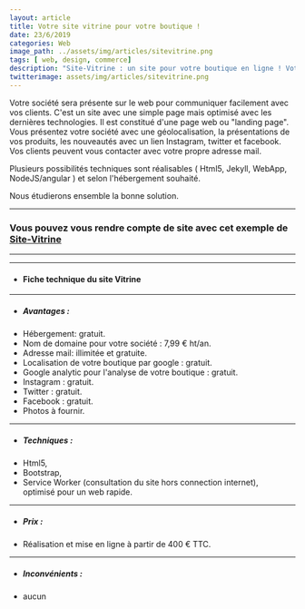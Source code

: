 ```yaml
---
layout: article
title: Votre site vitrine pour votre boutique !
date: 23/6/2019
categories: Web
image_path: ../assets/img/articles/sitevitrine.png
tags: [ web, design, commerce]
description: "Site-Vitrine : un site pour votre boutique en ligne ! Votre société sera présente sur le web pour communiquer facilement avec vos clients."
twitterimage: assets/img/articles/sitevitrine.png
---
```




Votre société sera présente sur le web pour communiquer facilement avec vos clients.
C'est un site avec une simple page mais optimisé avec les dernières technologies. Il est constitué d'une page web ou "landing page". Vous présentez votre société avec une géolocalisation, la présentations de vos produits, les nouveautés avec un lien Instagram, twitter et facebook. Vos clients peuvent vous contacter avec votre propre adresse mail.

Plusieurs possibilités techniques sont réalisables ( Html5, Jekyll, WebApp, NodeJS/angular ) et selon l'hébergement souhaité. 

Nous étudierons ensemble la bonne solution.

---

### Vous pouvez vous rendre compte de site avec cet exemple de [ Site-Vitrine ]("https://lvdesign.github.io/sitevitrine/")

--------------------------
--------------------------

* #### Fiche technique du site Vitrine
--------------------------

* ##### Avantages :
* Hébergement: gratuit.
* Nom de domaine pour votre société : 7,99 € ht/an.
* Adresse mail: illimitée et gratuite.
* Localisation de votre boutique par google : gratuit.
* Google analytic pour l'analyse de votre boutique : gratuit.
* Instagram : gratuit.
* Twitter : gratuit.
* Facebook : gratuit.
* Photos à fournir.

---------------------------

* ##### Techniques :
* Html5,
* Bootstrap,
* Service Worker (consultation du site hors connection internet),<br>
optimisé pour un web rapide.

---------------------------

* ##### Prix :
* Réalisation et mise en ligne à partir de 400 € TTC.

---------------------------

* ##### Inconvénients :
* aucun
